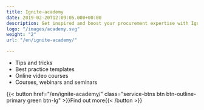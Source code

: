 ```yaml
---
title: Ignite-academy
date: 2019-02-20T12:09:05.000+00:00
description: Get inspired and boost your procurement expertise with Ignite Academy
logo: "/images/academy.svg"
weight: "2"
url: "/en/ignite-academy/"

---
```

<ul class="fa-ul"> 

<li><span class="fa-li"><i class="fas fa-award" style="color: #31B096"></i></span>Tips and tricks</li> 

<li><span class="fa-li"><i class="fas fa-play-circle" style="color: #31B096"></i></span>Best practice templates</li> 

<li><span class="fa-li"><i class="fas fa-indent" style="color: #31B096"></i></span>Online video courses</li> 

<li><span class="fa-li"><i class="fas fa-chalkboard-teacher" style="color: #31B096"></i></span>Courses, webinars and seminars</li> 

</ul>

{{< button href="/en/ignite-academy/" class="service-btns btn btn-outline-primary green btn-lg" >}}Find out more{{< /button >}}
